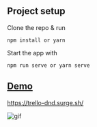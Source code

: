 ## Project setup

Clone the repo & run

```
npm install or yarn
```

Start the app with

```
npm run serve or yarn serve
```

## [Demo](https://trello-dnd.surge.sh/)

https://trello-dnd.surge.sh/

![gif](https://j.gifs.com/NLq8vK.gif)
